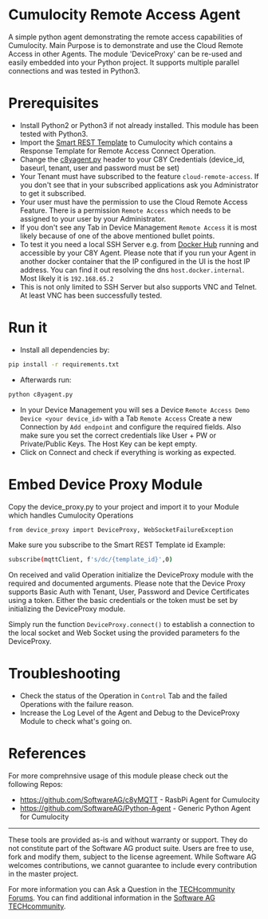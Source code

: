 # Cumulocity Remote Access Agent
A simple python agent demonstrating the remote access capabilities of Cumulocity. Main Purpose is to demonstrate and use the Cloud Remote Access in other Agents.
The module 'DeviceProxy' can be re-used and easily embedded into your Python project. It supports multiple parallel connections and was tested in Python3.


# Prerequisites

* Install Python2 or Python3 if not already installed. This module has been tested with Python3.
* Import the [Smart REST Template](smartrest.json) to Cumulocity which contains a Response Template for Remote Access Connect Operation.
* Change the [c8yagent.py](c8yagent.py) header to your C8Y Credentials (device_id, baseurl, tenant, user and password must be set)
* Your Tenant must have subscribed to the feature `cloud-remote-access`. If you don't see that in your subscribed applications ask you Administrator to get it subscribed.
* Your user must have the permission to use the Cloud Remote Access Feature. There is a permission `Remote Access` which needs to be assigned to your user by your Administrator. 
* If you don't see any Tab in Device Management `Remote Access` it is most likely because of one of the above mentioned bullet points.
* To test it you need a local SSH Server e.g. from [Docker Hub](https://hub.docker.com/search?q=openssh&type=image) running and accessible by your C8Y Agent. Please note that if you run your Agent in another docker container that the IP configured in the UI is the host IP address. You can find it out resolving the dns `host.docker.internal`. Most likely it is `192.168.65.2`
* This is not only limited to SSH Server but also supports VNC and Telnet. At least VNC has been successfully tested.

# Run it
* Install all dependencies by:
```sh
pip install -r requirements.txt
```
* Afterwards run:
```sh
python c8yagent.py
```

* In your Device Management you will ses a Device  `Remote Access Demo Device <your device_id>` with a Tab `Remote Access`
Create a new Connection by `Add endpoint` and configure the required fields. Also make sure you set the correct credentials like User + PW or Private/Public Keys. The Host Key can be kept empty.
* Click on Connect and check if everything is working as expected.


# Embed Device Proxy Module
Copy the device_proxy.py to your project and import it to your Module which handles Cumulocity Operations
```sh
from device_proxy import DeviceProxy, WebSocketFailureException
```

Make sure you subscribe to the Smart REST Template id
Example:
```sh
subscribe(mqttClient, f's/dc/{template_id}',0)
```
On received and valid Operation initialize the DeviceProxy module with the required and documented arguments. Please note that the Device Proxy supports Basic Auth with Tenant, User, Password and Device Certificates using a token. Either the basic credentials or the token must be set by initializing the DeviceProxy module.

Simply run the function `DeviceProxy.connect()` to establish a connection to the local socket and Web Socket using the provided parameters fo the DeviceProxy.

# Troubleshooting
* Check the status of the Operation in `Control` Tab and the failed Operations with the failure reason.
* Increase the Log Level of the Agent and Debug to the DeviceProxy Module to check what's going on.

# References
For more comprehnsive usage of this module please check out the following Repos:
* https://github.com/SoftwareAG/c8yMQTT - RasbPi Agent for Cumulocity
* https://github.com/SoftwareAG/Python-Agent - Generic Python Agent for Cumulocity

______________________
These tools are provided as-is and without warranty or support. They do not constitute part of the Software AG product suite. Users are free to use, fork and modify them, subject to the license agreement. While Software AG welcomes contributions, we cannot guarantee to include every contribution in the master project.

For more information you can Ask a Question in the [TECHcommunity Forums](http://tech.forums.softwareag.com).
You can find additional information in the [Software AG TECHcommunity](http://techcommunity.softwareag.com).
